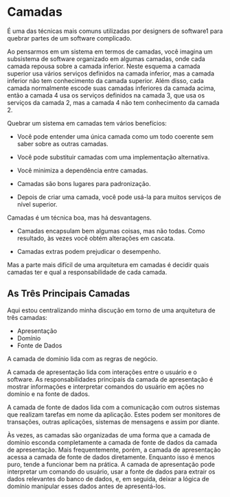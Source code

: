 # Camadas

É uma das técnicas mais comuns utilizadas por designers de software1 para quebrar partes de 
um software complicado.

Ao pensarmos em um sistema em termos de camadas, você imagina um subsistema de software organizado 
em algumas camadas, onde cada camada repousa sobre a camada inferior. Neste esquema a camada superior
usa vários serviços definidos na camada inferior, mas a camada inferior não tem conhecimento da camada superior. 
Além disso, cada camada normalmente escode suas camadas inferiores da camada acima, então a camada 4 usa os serviços
definidos na camada 3, que usa os serviços da camada 2, mas a camada 4 não tem conhecimento da camada 2.

Quebrar um sistema em camadas tem vários benefícios:

- Você pode entender uma única camada como um todo coerente sem saber sobre as outras camadas.

- Você pode substituir camadas com uma implementação alternativa.

- Você minimiza a dependência entre camadas.

- Camadas são bons lugares para padronização.

- Depois de criar uma camada, você pode usá-la para muitos serviços de nível superior.

Camadas é um técnica boa, mas há desvantagens.

- Camadas encapsulam bem algumas coisas, mas não todas. Como resultado, às vezes
  você obtém alterações em cascata.

- Camadas extras podem prejudicar o desempenho.

Mas a parte mais difícil de uma arquitetura em camadas é decidir quais camadas ter e
qual a responsabilidade de cada camada.

## As Três Principais Camadas

Aqui estou centralizando minha discução em torno de uma arquitetura de três camadas:

- Apresentação
- Domínio
- Fonte de Dados

A camada de domínio lida com as regras de negócio.
  
A camada de apresentação lida com interações entre o usuário e o software. As responsabilidades
principais da camada de apresentação é mostrar informações e interpretar comandos do usuário
em ações no domínio e na fonte de dados.

A camada de fonte de dados lida com a comunicação com outros sistemas que realizam tarefas em nome da
aplicação. Estes podem ser monitores de transações, outras aplicações, sistemas de mensagens e assim
por diante.

Às vezes, as camadas são organizadas de uma forma que a camada de domínio esconda completamente a camada
de fonte de dados da camada de apresentação. Mais frequentemente, porém, a camada de apresentação acessa
a camada de fonte de dados diretamente. Enquanto isso é menos puro, tende a funcionar bem na prática.
A camada de apresentação pode interpretar um comando do usuário, usar a fonte de dados para extrair os 
dados relevantes do banco de dados, e, em seguida, deixar a lógica de domínio manipular esses dados
antes de apresentá-los.


